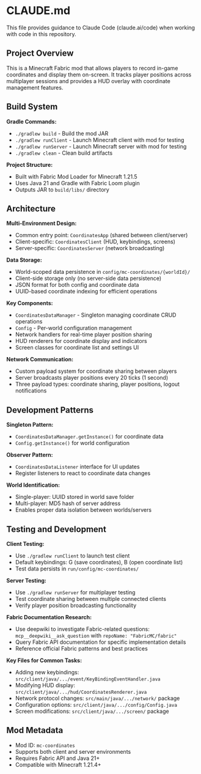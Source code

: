 # CLAUDE.md

This file provides guidance to Claude Code (claude.ai/code) when working with code in this repository.

## Project Overview

This is a Minecraft Fabric mod that allows players to record in-game coordinates and display them on-screen. It tracks player positions across multiplayer sessions and provides a HUD overlay with coordinate management features.

## Build System

**Gradle Commands:**
- `./gradlew build` - Build the mod JAR
- `./gradlew runClient` - Launch Minecraft client with mod for testing
- `./gradlew runServer` - Launch Minecraft server with mod for testing
- `./gradlew clean` - Clean build artifacts

**Project Structure:**
- Built with Fabric Mod Loader for Minecraft 1.21.5
- Uses Java 21 and Gradle with Fabric Loom plugin
- Outputs JAR to `build/libs/` directory

## Architecture

**Multi-Environment Design:**
- Common entry point: `CoordinatesApp` (shared between client/server)
- Client-specific: `CoordinatesClient` (HUD, keybindings, screens)
- Server-specific: `CoordinatesServer` (network broadcasting)

**Data Storage:**
- World-scoped data persistence in `config/mc-coordinates/{worldId}/`
- Client-side storage only (no server-side data persistence)
- JSON format for both config and coordinate data
- UUID-based coordinate indexing for efficient operations

**Key Components:**
- `CoordinatesDataManager` - Singleton managing coordinate CRUD operations
- `Config` - Per-world configuration management
- Network handlers for real-time player position sharing
- HUD renderers for coordinate display and indicators
- Screen classes for coordinate list and settings UI

**Network Communication:**
- Custom payload system for coordinate sharing between players
- Server broadcasts player positions every 20 ticks (1 second)
- Three payload types: coordinate sharing, player positions, logout notifications

## Development Patterns

**Singleton Pattern:**
- `CoordinatesDataManager.getInstance()` for coordinate data
- `Config.getInstance()` for world configuration

**Observer Pattern:**
- `CoordinatesDataListener` interface for UI updates
- Register listeners to react to coordinate data changes

**World Identification:**
- Single-player: UUID stored in world save folder
- Multi-player: MD5 hash of server address
- Enables proper data isolation between worlds/servers

## Testing and Development

**Client Testing:**
- Use `./gradlew runClient` to launch test client
- Default keybindings: G (save coordinates), B (open coordinate list)
- Test data persists in `run/config/mc-coordinates/`

**Server Testing:**
- Use `./gradlew runServer` for multiplayer testing
- Test coordinate sharing between multiple connected clients
- Verify player position broadcasting functionality

**Fabric Documentation Research:**
- Use deepwiki to investigate Fabric-related questions: `mcp__deepwiki__ask_question` with `repoName: "FabricMC/fabric"`
- Query Fabric API documentation for specific implementation details
- Reference official Fabric patterns and best practices

**Key Files for Common Tasks:**
- Adding new keybindings: `src/client/java/.../event/KeyBindingEventHandler.java`
- Modifying HUD display: `src/client/java/.../hud/CoordinatesRenderer.java`
- Network protocol changes: `src/main/java/.../network/` package
- Configuration options: `src/client/java/.../config/Config.java`
- Screen modifications: `src/client/java/.../screen/` package

## Mod Metadata

- Mod ID: `mc-coordinates`
- Supports both client and server environments
- Requires Fabric API and Java 21+
- Compatible with Minecraft 1.21.4+